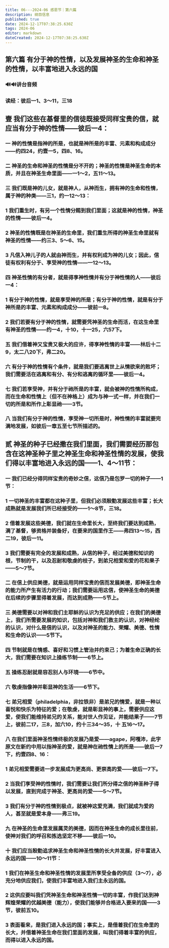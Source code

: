 ```yaml
---
title: 06---2024-06 感恩节｜第六篇
description: 纲目信息
published: true
date: 2024-12-17T07:38:25.630Z
tags: 2024-06
editor: markdown
dateCreated: 2024-12-17T07:38:25.630Z
---
```


## 第六篇    有分于神的性情，以及发展神圣的生命和神圣的性情，以丰富地进入永远的国

### 🔊🔊讲台音频


### 读经：彼后一1、3～11，三18

## 壹    我们这些在基督里的信徒既接受同样宝贵的信，就应当有分于神的性情——彼后一4：

### 一    神的性情是指神的所是，也就是神所是的丰富、元素和构成成分——约四24，约壹一5，四8、16。

### 二    神圣的生命和神圣的性情是分不开的；神圣的性情是神圣生命的本质，并且在神圣生命里面——一1～2，五11～13。

### 三    我们既是神的儿女，就是神人，从神而生，拥有神的生命和性情，属于神的种类——三1，约一12～13：

### 1    我们重生时，有另一个性情分赐到我们里面；这就是神的性情，神圣的性情——彼后一4。

### 2    神圣的性情既是在神圣的生命里，我们重生所得的神圣生命里就有神圣的性情——约三3、5～6、15。

### 3    凡信入神儿子的人就由神而生，并有权利成为神的儿女；因此，信徒有权利有分于、享受神的性情——一12～13。

### 四    神圣性情的有分者，就是得享神性情并有分于神性情的人——彼后一4：

### 1    有分于神的性情，就是享受神的所是；有分于神的性情，就是有分于神所是的丰富、元素和构成成分——彼前一8。

### 2    我们若要有分于神的性情，就需要凭神圣的生命而活，在这生命里有神圣的性情——约一4，十10，十一25，六57下。

### 五    我们借着神又宝贵又极大的应许，得享神性情的丰富——林后十二9，太二八20下，弗二20。

### 六    有分于神的性情有个条件，就是我们要逃离世上从情欲来的败坏；我们需要活在逃离和有分、有分和逃离的循环里——彼后一4。

### 七    我们若享受神，并有分于祂所是的丰富，就会被神的性情所构成，而在生命和性情上（但不在神格上）成为与神一式一样，并在我们一切的所是和所作上彰显祂——3节。

### 八    当我们有分于神的性情，享受神一切所是时，神性情的丰富就要完满地发展，如彼后一章五至七节所描述的。

## 贰    神圣的种子已经撒在我们里面，我们需要经历那包含在这神圣种子里之神圣生命和神圣性情的发展，使我们得以丰富地进入永远的国——1、4～11节：

### 一    我们已经分得同样宝贵的奇妙之信，这信乃是包罗一切的种子——1节：

### 1    一切神圣的丰富都在这种子里，但我们必须殷勤发展这些丰富；长大成熟就是发展我们所已经接受的——1～8节，三18。

### 2 借着发展这些美德，我们就在生命里长大，至终我们要达到成熟，满了基督，够资格并装备好，在要来的国里作王——弗四13～15，西二19，彼后一11。

### 3    我们需要有完全的发展和成熟，从信的种子，经过美德和知识的根，节制的干，以及忍耐和敬虔的枝子，到弟兄相爱和爱的花和果子——5～7节。

### 二    在信上供应美德，就是运用同样宝贵的信而发展美德，即神圣生命的能力所产生有活力的行动；我们需要运用这信，使神圣生命的美德在后续的步骤里得着发展，而达到成熟——5节上。

### 三    美德需要以对神和我们主耶稣的认识为充足的供应；在我们的美德上，我们所需要发展的知识，包括对神和我们救主的认识，对神经纶的认识，对什么是信的认识，以及对神圣的能力、荣耀、美德、性情和生命的认识——5节下。

### 四    节制就是在情感、喜好和习惯上管治并约束己；为着生命正确的长大，我们需要在知识上操练节制——6节上。

### 五    操练忍耐就是容忍别人与环境——6节中。

### 六    敬虔指像神并彰显神的生活——6节下。

### 七    弟兄相爱（philadelphia，非拉铁非）是弟兄的情爱，就是一种以喜悦和快乐为特征的爱；在敬虔，就是彰显神的事上，需要供应这爱，使我们能维持弟兄的关系，能对世人作见证，并能结果子——7节上，彼前二17，三8，加六10，约十三34～35，十 五16～17。

### 八    在我们里面神圣性情终极的发展乃是爱——agape，阿嘎沛，此字原文在新约中用以指神圣的爱，就是神在祂性情上的所是——彼后一7下，约壹四8、16：

### 1    弟兄相爱需要进一步发展成为更高尚、更崇高的爱——彼后一7下。

### 2 当我们享受神的性情时，我们需要让我们所分得之信的神圣种子得以发展，直到完成于神圣、更高尚的爱——5～7节。

### 3    我们有分于神的性情到极点，就被神这爱充满，我们就成为爱的人，甚至就是爱本身——弗三19。

### 九    在神圣的生命里发展属灵的美德，因而在神圣生命的成长里往前，使神对我们的呼召和拣选坚定不移——彼后一10。

### 十    我们应当殷勤追求神圣生命和神圣性情的长大并发展，好丰富进入永远的国——10～11节：

### 1    我们在神圣生命和神圣性情的发展里所享受全备的供应（3～7），必充分地供应我们，使我们丰富地进入我们主永远的国。

### 2    这供应要叫我们凭神圣生命和神圣性情一切的丰富，作我们达到神辉煌荣耀的优越美德（能力），使我们能够并合格进入要来的国——3节，彼前五10。

### 3    表面看来，是我们进入永远的国；事实上，是借着我们在生命里的长大，并借着神圣生命在我们里面的发展，叫我们得着丰富的供应，而得以进入永远的国。